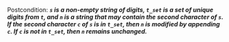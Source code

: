 Postcondition: ***`s` is a non-empty string of digits, `t_set` is a set of unique digits from `t`, and `n` is a string that may contain the second character of `s`. If the second character `c` of `s` is in `t_set`, then `n` is modified by appending `c`. If `c` is not in `t_set`, then `n` remains unchanged.***